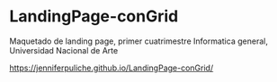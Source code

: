 # LandingPage-conGrid

Maquetado de landing page, primer cuatrimestre Informatica general, Universidad Nacional de Arte

https://jenniferpuliche.github.io/LandingPage-conGrid/
